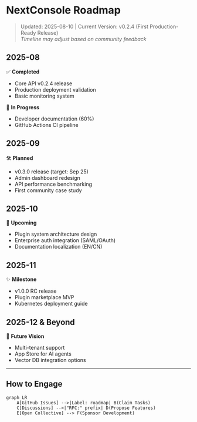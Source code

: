 # NextConsole Roadmap

> Updated: 2025-08-10 | Current Version: v0.2.4 (First Production-Ready Release)  
> *Timeline may adjust based on community feedback*

## 2025-08
✅ **Completed**
- Core API v0.2.4 release
- Production deployment validation
- Basic monitoring system

🔧 **In Progress**
- Developer documentation (60%)
- GitHub Actions CI pipeline

## 2025-09
🛠 **Planned**
- v0.3.0 release (target: Sep 25)
- Admin dashboard redesign
- API performance benchmarking
- First community case study

## 2025-10
🔮 **Upcoming**
- Plugin system architecture design
- Enterprise auth integration (SAML/OAuth)
- Documentation localization (EN/CN)

## 2025-11
✨ **Milestone**
- v1.0.0 RC release
- Plugin marketplace MVP
- Kubernetes deployment guide

## 2025-12 & Beyond
🚀 **Future Vision**
- Multi-tenant support
- App Store for AI agents
- Vector DB integration options

---

## How to Engage
```mermaid
graph LR
    A[GitHub Issues] -->|Label: roadmap| B(Claim Tasks)
    C[Discussions] -->|"RFC:" prefix| D(Propose Features)
    E[Open Collective] --> F(Sponsor Development)